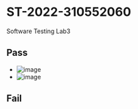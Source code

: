 # ST-2022-310552060
Software Testing Lab3
## Pass
- ![image](https://user-images.githubusercontent.com/56545687/158008769-1c6a9d1c-2bd4-4727-ad1b-613e196cf3df.png)
- ![image](https://user-images.githubusercontent.com/56545687/158008793-16e5a123-dcd2-4067-b884-91441cd9131e.png)

## Fail
